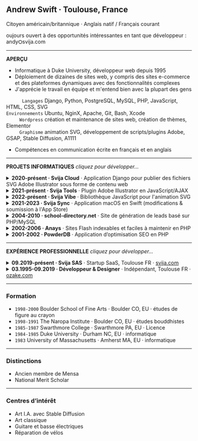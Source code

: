 <!-- https://www.w3schools.com/charsets/ref_emoji_office.asp -->

## Andrew Swift · Toulouse, France  

Citoyen américain/britannique · Anglais natif / Français courant  

oujours ouvert à des opportunités intéressantes en tant que développeur : andy⛭svija.com  

---  
**APERÇU**  

- Informatique à Duke University, développeur web depuis 1995  
- Déploiement de dizaines de sites web, y compris des sites e-commerce et des plateformes dynamiques avec des fonctionnalités complexes  
- J'apprécie le travail en équipe et m'entend bien avec la plupart des gens

`      Langages` Django, Python, PostgreSQL, MySQL, PHP, JavaScript, HTML, CSS, SVG  
`Environnements` Ubuntu, NginX, Apache, Git, Bash, Xcode  
`     Wordpress` création et maintenance de sites web, création de thèmes, Elementor  
`     Graphisme` animation SVG, développement de scripts/plugins Adobe, GSAP, Stable Diffusion, A1111  

- Compétences en communication écrite en français et en anglais

---  
**PROJETS INFORMATIQUES** *cliquez pour développer…*  

<details><summary><b>2020-présent · Svija Cloud</b> · Application Django pour publier des fichiers SVG Adobe Illustrator sous forme de contenu web</summary><br>  

- **Développement d'une application web Django** permettant de publier des fichiers SVG d'Adobe Illustrator sous forme de contenu web interactif  
- **Architecture multi-instance** – une instance dédiée par client pour gérer l’organisation du site, les titres de pages, le SEO et la gestion des scripts  
- **Interface d’administration optimisée** – amélioration de l’admin Django pour permettre aux utilisateurs de gérer leurs fichiers Illustrator, médias et scripts intégrés  
- **Fonctionnalités de gestion de contenu** – intégration de vidéos YouTube, réutilisation de blocs de contenu et animations interactives (ex: Svija Vibe)  

---  
</details>  

<details><summary><b>2021-présent · Svija Tools</b> · Plugin Adobe Illustrator en JavaScript/AJAX</summary><br>  

- **Développement d’un plugin Adobe Illustrator** en JavaScript, utilisant AJAX pour la mise à jour dynamique des fonctionnalités  
- **Exportation SVG & Gestion de site** – permet d’enregistrer du contenu web sous forme de fichiers SVG et de gérer une copie locale du site  
- **Harmonisation et vérification de contenu** – outils de synchronisation du contenu sur plusieurs pages et détection d'erreurs (ex: images manquantes, techniques non prises en charge)  
- **Améliorations UX** – raccourcis vers les fichiers sources et accès rapide aux opérations fréquentes  

---  
</details>  

<details><summary><b>2022-présent · Svija Vibe</b> · Bibliothèque JavaScript pour l'animation SVG</summary><br>  

- **Développement de Svija Vibe** – outil d’animation permettant de créer des animations SVG complexes via un système de nommage dans Adobe Illustrator  
- **Animation basée sur GSAP** – utilise la bibliothèque GSAP pour créer des animations web fluides et légères  
- **Système d’événements et de déclencheurs** – l’interaction avec un objet déclenche la transformation d’un autre objet ou groupe d’objets  
- **Animation sans code** – permet aux designers de créer des animations interactives directement dans Illustrator, simplifiant radicalement la production  

---  
</details>  

<details><summary><b>2021-2023 · Svija Sync</b> · Application macOS en Swift (modifications & soumission à l'App Store)</summary><br>  

- **Amélioration de Svija Sync** – modifications approfondies d’une application macOS en Swift (initialement développée par un sous-traitant)  
- **Synchronisation automatique des sites web** – un démon RSYNC s'exécute toutes les trois secondes pour synchroniser les versions locale et distante  
- **Gestion multi-sites** – permet de gérer jusqu’à 100 sites web avec un accès rapide aux fichiers locaux et aux pages admin de Svija Cloud  
- **Soumission à l’App Store** – gestion du processus de publication sur le Mac App Store  

---  
</details>  

<details><summary><b>2004-2010 · school-directory.net</b> · Site de génération de leads basé sur PHP/MySQL</summary><br>  

- Développement et maintenance de **school-directory.net**, un site de génération de leads basé sur PHP et MySQL  
- Contribution à la rentabilité du site, générant **16–20K$ par mois**, menant à son **acquisition pour 1,5M$ par QuinStreet en 2010**  
- **Gestion de tous les aspects techniques**, incluant le développement backend, l’administration de bases de données et le SEO  
- Conception d’un **système de recherche dynamique** permettant aux utilisateurs de filtrer les écoles selon plusieurs critères  

---  
</details>  

<details><summary><b>2002-2006 · Anays</b> · Sites Flash indexables et faciles à maintenir en PHP</summary><br>  

- **Développement d’un système modulaire** permettant d’indexer les sites Flash dans les moteurs de recherche et de simplifier leur mise à jour  
- **Backend en PHP** et moteur Flash lisant dynamiquement le contenu à partir d’une page HTML  
- Résolution d’un problème clé de SEO en **rendant le contenu Flash indexable par Google**  
- **Gestion de contenu basée sur des fichiers texte**, supprimant le besoin de logiciels propriétaires pour les mises à jour  

---  
</details>  

<details><summary><b>2001-2002 · PowderDB</b> · Application d’optimisation SEO en PHP</summary><br>  

- Développement de **PowderDB**, logiciel d’optimisation SEO en **PHP** pour améliorer la visibilité et l’indexation des sites web  
- Génération d’environ **400 000 pages indexées par site**, améliorant considérablement le référencement  
- **Augmentation du trafic x1000** en optimisant la structure du contenu et la pertinence des mots-clés  
- Génération de **contenu réaliste**, avec une **densité de mots-clés configurable**, des images pertinentes et un balisage HTML optimisé pour le SEO  

</details>  


---  
**EXPÉRIENCE PROFESSIONNELLE** *cliquez pour développer…*  

<details><summary><b>09.2019-présent · Svija SAS</b> · Startup SaaS, Toulouse FR · <a href=https://svija.com>svija.com</a></summary><br>  

- **Fondateur & Développeur principal** de **Svija**, une plateforme SaaS permettant de créer des sites web **à partir de fichiers SVG Adobe Illustrator**  
- Développement et maintenance de **trois logiciels clés**, incluant un **serveur web Django**, une **bibliothèque d’animation SVG en JavaScript**, et un **plugin Illustrator**  
- Supervision du développement d’une **application macOS**, modifications avancées sous Xcode et soumission à l’App Store  
- Création et gestion de **trois sites WordPress personnalisés**, conception UX/UI et production de **contenus marketing** (pitch decks, vidéos, images et publications sur les réseaux sociaux)  

---  
</details>  

<details><summary><b>03.1995-09.2019 · Développeur & Designer</b> · Indépendant, Toulouse FR · <a href=https://ozake.com>ozake.com</a></summary><br>  

- **Développement web full-stack** en PHP, ASP, Cold Fusion et Perl  
- **Identité visuelle, stratégie publicitaire, design print**  

*1995-2003: Andrew Swift Communications / 2004-2014: Anaÿs Inc / 2014-2019: Ozaké Communication*  

</details>  


---  
### Formation  

- `1998-2000` Boulder School of Fine Arts · Boulder CO, EU · études de figure au crayon  
- `1998-1991` The Naropa Institute · Boulder CO, EU · études bouddhistes  
- `1985-1987` Swarthmore College · Swarthmore PA, EU · Licence  
- `1984-1985` Duke University · Durham NC, EU · informatique  
- `1983` University of Massachusetts · Amherst MA, EU · informatique  

---  
### Distinctions  

- Ancien membre de Mensa  
- National Merit Scholar  

---  
### Centres d’intérêt  

- Art I.A. avec Stable Diffusion  
- Art classique  
- Guitare et basse électriques  
- Réparation de vélos  

